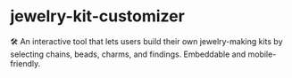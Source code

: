 # jewelry-kit-customizer
🛠️ An interactive tool that lets users build their own jewelry-making kits by selecting chains, beads, charms, and findings. Embeddable and mobile-friendly.
